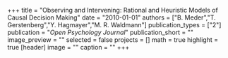 +++
title = "Observing and Intervening: Rational and Heuristic Models of Causal Decision Making"
date = "2010-01-01"
authors = ["B. Meder","T. Gerstenberg","Y. Hagmayer","M. R. Waldmann"]
publication_types = ["2"]
publication = "_Open Psychology Journal_"
publication_short = ""
image_preview = ""
selected = false
projects = []
math = true
highlight = true
[header]
image = ""
caption = ""
+++

